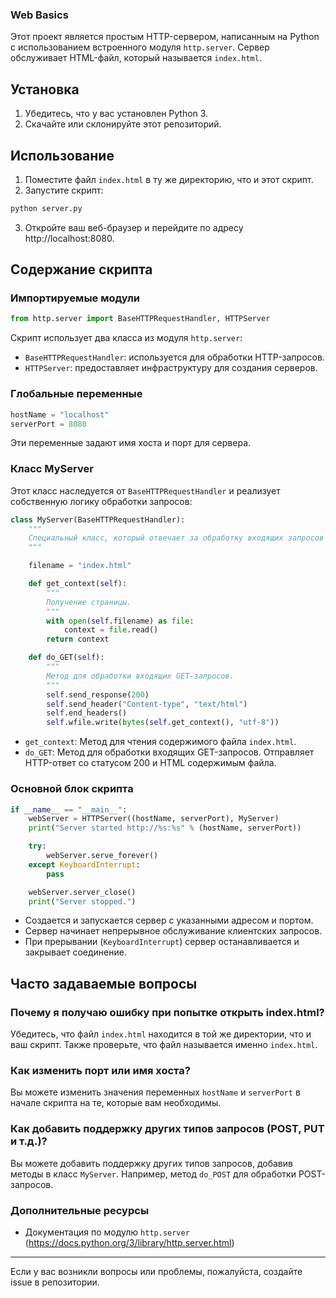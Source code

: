 ### Web Basics

Этот проект является простым HTTP-сервером, написанным на Python с использованием встроенного модуля `http.server`.
Сервер обслуживает HTML-файл, который называется `index.html`.

## Установка

1. Убедитесь, что у вас установлен Python 3.
2. Скачайте или склонируйте этот репозиторий.

## Использование

1. Поместите файл `index.html` в ту же директорию, что и этот скрипт.
2. Запустите скрипт:

```sh
python server.py
```

3. Откройте ваш веб-браузер и перейдите по адресу http://localhost:8080.

## Содержание скрипта

### Импортируемые модули

```python
from http.server import BaseHTTPRequestHandler, HTTPServer
```

Скрипт использует два класса из модуля `http.server`:

- `BaseHTTPRequestHandler`: используется для обработки HTTP-запросов.
- `HTTPServer`: предоставляет инфраструктуру для создания серверов.

### Глобальные переменные

```python
hostName = "localhost"
serverPort = 8080
```

Эти переменные задают имя хоста и порт для сервера.

### Класс MyServer

Этот класс наследуется от `BaseHTTPRequestHandler` и реализует собственную логику обработки запросов:

```python
class MyServer(BaseHTTPRequestHandler):
    """
    Специальный класс, который отвечает за обработку входящих запросов от клиентов
    """

    filename = "index.html"

    def get_context(self):
        """
        Получение страницы.
        """
        with open(self.filename) as file:
            context = file.read()
        return context

    def do_GET(self):
        """
        Метод для обработки входящих GET-запросов.
        """
        self.send_response(200)
        self.send_header("Content-type", "text/html")
        self.end_headers()
        self.wfile.write(bytes(self.get_context(), "utf-8"))
```

- `get_context`: Метод для чтения содержимого файла `index.html`.
- `do_GET`: Метод для обработки входящих GET-запросов. Отправляет HTTP-ответ со статусом 200 и HTML содержимым файла.

### Основной блок скрипта

```python
if __name__ == "__main__":
    webServer = HTTPServer((hostName, serverPort), MyServer)
    print("Server started http://%s:%s" % (hostName, serverPort))

    try:
        webServer.serve_forever()
    except KeyboardInterrupt:
        pass

    webServer.server_close()
    print("Server stopped.")
```

- Создается и запускается сервер с указанными адресом и портом.
- Сервер начинает непрерывное обслуживание клиентских запросов.
- При прерывании (`KeyboardInterrupt`) сервер останавливается и закрывает соединение.

## Часто задаваемые вопросы

### Почему я получаю ошибку при попытке открыть index.html?

Убедитесь, что файл `index.html` находится в той же директории, что и ваш скрипт. Также проверьте, что файл называется
именно `index.html`.

### Как изменить порт или имя хоста?

Вы можете изменить значения переменных `hostName` и `serverPort` в начале скрипта на те, которые вам необходимы.

### Как добавить поддержку других типов запросов (POST, PUT и т.д.)?

Вы можете добавить поддержку других типов запросов, добавив методы в класс `MyServer`. Например, метод `do_POST` для
обработки POST-запросов.

### Дополнительные ресурсы

- Документация по модулю `http.server` (https://docs.python.org/3/library/http.server.html)

---

Если у вас возникли вопросы или проблемы, пожалуйста, создайте issue в репозитории.